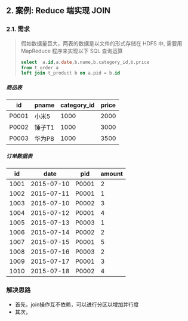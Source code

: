 ## 2. 案例: Reduce 端实现 JOIN

### 2.1. 需求

> 假如数据量巨大，两表的数据是以文件的形式存储在 HDFS 中, 需要用 MapReduce 程序来实现以下 SQL 查询运算
>
> ```sql
> select  a.id,a.date,b.name,b.category_id,b.price 
> from t_order a 
> left join t_product b on a.pid = b.id
> ```

##### 商品表

| id    | pname  | category_id | price |
| ----- | ------ | ----------- | ----- |
| P0001 | 小米5  | 1000        | 2000  |
| P0002 | 锤子T1 | 1000        | 3000  |
| P0003 | 华为P8 | 1000        | 3500  |


##### 订单数据表

| id   | date       | pid   | amount |
| ---- | ---------- | ----- | ------ |
| 1001 | 2015-07-10 | P0001 | 2      |
| 1002 | 2015-07-11 | P0001 | 1      |
| 1003 | 2015-07-10 | P0002 | 3      |
| 1004 | 2015-07-12 | P0001 | 4      |
| 1005 | 2015-07-13 | P0003 | 1      |
| 1006 | 2015-07-14 | P0002 | 2      |
| 1007 | 2015-07-15 | P0001 | 5      |
| 1008 | 2015-07-16 | P0003 | 2      |
| 1009 | 2015-07-17 | P0001 | 3      |
| 1010 | 2015-07-18 | P0002 | 4      |

### 解决思路
- 首先，join操作互不依赖，可以进行分区以增加并行度
- 其次，

